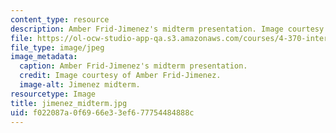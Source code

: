 ```yaml
---
content_type: resource
description: Amber Frid-Jimenez's midterm presentation. Image courtesy of Amber Frid-Jimenez.
file: https://ol-ocw-studio-app-qa.s3.amazonaws.com/courses/4-370-interrogative-design-workshop-fall-2005/f022087a0f6966e33ef677754484888c_jimenez_midterm.jpg
file_type: image/jpeg
image_metadata:
  caption: Amber Frid-Jimenez's midterm presentation.
  credit: Image courtesy of Amber Frid-Jimenez.
  image-alt: Jimenez midterm.
resourcetype: Image
title: jimenez_midterm.jpg
uid: f022087a-0f69-66e3-3ef6-77754484888c
---
```

